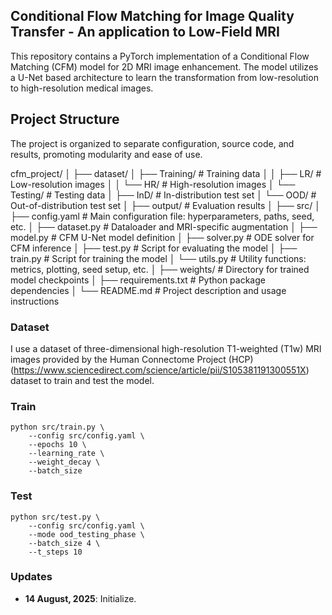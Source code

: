 ## Conditional Flow Matching for Image Quality Transfer - An application to Low-Field MRI
This repository contains a PyTorch implementation of a Conditional Flow Matching (CFM) model for 2D MRI image enhancement. The model utilizes a U-Net based architecture to learn the transformation from low-resolution to high-resolution medical images.

## Project Structure
The project is organized to separate configuration, source code, and results, promoting modularity and ease of use.

cfm_project/
│
├── dataset/
│   ├── Training/                 # Training data
│   │   ├── LR/                   # Low-resolution images
│   │   └── HR/                   # High-resolution images
│   └── Testing/                  # Testing data
│       ├── InD/                  # In-distribution test set
│       └── OOD/                  # Out-of-distribution test set
│
├── output/                       # Evaluation results
│
├── src/
│   ├── config.yaml               # Main configuration file: hyperparameters, paths, seed, etc.
│   ├── dataset.py                # Dataloader and MRI-specific augmentation
│   ├── model.py                  # CFM U-Net model definition
│   ├── solver.py                 # ODE solver for CFM inference
│   ├── test.py                   # Script for evaluating the model
│   ├── train.py                  # Script for training the model
│   └── utils.py                  # Utility functions: metrics, plotting, seed setup, etc.
│
├── weights/                      # Directory for trained model checkpoints
│
├── requirements.txt              # Python package dependencies
│
└── README.md                     # Project description and usage instructions

### Dataset
I use a dataset of three-dimensional high-resolution T1-weighted (T1w) MRI images provided
by the Human Connectome Project (HCP) (https://www.sciencedirect.com/science/article/pii/S105381191300551X) dataset to train and test the model.

### Train
```shell
python src/train.py \
    --config src/config.yaml \
    --epochs 10 \
    --learning_rate \
    --weight_decay \
    --batch_size
```

### Test
```shell
python src/test.py \
    --config src/config.yaml \
    --mode ood_testing_phase \
    --batch_size 4 \
    --t_steps 10
```

### Updates
- **14 August, 2025**: Initialize.
